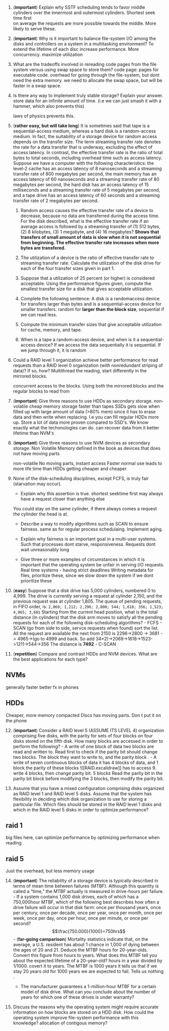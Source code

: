 1.  (**important**) Explain why SSTF scheduling tends to favor middle cylinders over the innermost and outermost cylinders.
   Shortest seek time first  
   on average the requests are more possible towards the middle. More likely to serve these.
    
2.  (**important**) Why is it important to balance file-system I/O among the disks and controllers on a system in a multitasking environment?
To extend the lifetime of each disc
increase performance. More concurrency.
maximize utilization
    
3.  What are the tradeoffs involved in rereading code pages from the file system versus using swap space to store them?
   code page: pages for executable code.
    overhead for going through the file-system, but dont need the extra memory.
	we need to allocate the swap space, but will be faster in a swap space.
	
    
4.  Is there any way to implement truly stable storage? Explain your answer.
    store data for an infinite amount of time. (i.e we can just smash it with a hammer, which also prevents this)
    
    laws of physics prevents this. 
    
    
5.  (**rather easy, but will take long**) It is sometimes said that tape is a sequential-access medium, whereas a hard disk is a random-access medium. In fact, the suitability of a storage device for random access depends on the transfer size. The term streaming transfer rate denotes the rate for a data transfer that is underway, excluding the effect of access latency. In contrast, the effective transfer rate is the ratio of total bytes to total seconds, including overhead time such as access latency. Suppose we have a computer with the following characteristics: the level-2 cache has an access latency of 8 nanoseconds and a streaming transfer rate of 800 megabytes per second, the main memory has an access latency of 60 nanoseconds and a streaming transfer rate of 80 megabytes per second, the hard disk has an access latency of 15 milliseconds and a streaming transfer rate of 5 megabytes per second, and a tape drive has an access latency of 60 seconds and a streaming transfer rate of 2 megabytes per second.
	
    1.  Random access causes the effective transfer rate of a device to decrease, because no data are transferred during the access time. For the disk described, what is the effective transfer rate if an average access is followed by a streaming transfer of (1) 512 bytes, (2) 8 kilobytes, (3) 1 megabyte, and (4) 16 megabytes?
 **Shows that transfers of small amount of data is slow when it is not sequential from beginning. The effective transfer rate increases when more bytes are transfered.**
    2.  The utilization of a device is the ratio of effective transfer rate to streaming transfer rate. Calculate the utilization of the disk drive for each of the four transfer sizes given in part 1.
    3.  Suppose that a utilization of 25 percent (or higher) is considered acceptable. Using the performance figures given, compute the smallest transfer size for a disk that gives acceptable utilization.
    4.  Complete the following sentence: A disk is a randomaccess device for transfers larger than bytes and is a sequential-access device for smaller transfers.
       random for **larger than the block size**, sequential if we can read less.
       
    5.  Compute the minimum transfer sizes that give acceptable utilization for cache, memory, and tape.
    6.  When is a tape a random-access device, and when is it a sequential-access device?
If we access the data sequentially it is sequential. If we jump through it, it is random

6.  Could a RAID level 1 organization achieve better performance for read requests than a RAID level 0 organization (with nonredundant striping of data)? If so, how?
    Multithread the reading, start differently in the mirrored blocks.
    
    concurrent access to the blocks. Using both the mirrored blocks and the regular blocks to read from
    
7.  (**important**) Give three reasons to use HDDs as secondary storage.
    non-volatile
    cheap memory storage
    faster than tapes
    SSDs gets slow when filled up with large amount of data (>80% mem) since it has to erase data and then write when replacing. I.e you can fill regular HDDs more up.
    Store a lot of data
    more proven compared to SSD's. We know exactly what the techonologies can do.
    can recover data from it
    better lifetime than NVM's
    
    
8.  (**important**) Give three reasons to use NVM devices as secondary storage.
    Non Volatile Memory
    defined in the book as devices that does not have moving parts
	
	non-volatile
	No moving parts, instant access
	Faster
	normal use leads to more life time than HDDs
	getting cheaper and cheaper
    
    
9.  None of the disk-scheduling disciplines, except FCFS, is truly fair (starvation may occur).
    -   Explain why this assertion is true.
      shortest seektime first may always have a request closer than anything else
      
      You could stay on the same cylinder, if there always comes a request the cylinder the head is at.
      
    -   Describe a way to modify algorithms such as SCAN to ensure fairness.
     same as for regular process schedulaing. Implement aging. 
      
    -   Explain why fairness is an important goal in a multi-user systems.
      Such that processes dont starve, responsiveness.
      Requests dont wait unreasonably long
      
    -   Give three or more examples of circumstances in which it is important that the operating system be unfair in serving I/O requests.
     Real time systems - having strict deadlines
     Writing metadata for files, prioritize these, since we slow down the system if we dont prioritize these
      
      
10.  (**easy**) Suppose that a disk drive has 5,000 cylinders, numbered 0 to 4,999. The drive is currently serving a request at cylinder 2,150, and the previous request was at cylinder 1,805. The queue of pending requests, in FIFO order, is: `2,069; 1,212; 2,296; 2,800; 544; 1,618; 356; 1,523; 4,965; 3,681` Starting from the current head position, what is the total distance (in cylinders) that the disk arm moves to satisfy all the pending requests for each of the following disk-scheduling algorithms?
    -   FCFS
    -   SCAN (go from side to side, servce requests when found)
      sort the list.  All the request are available
      the next from 2150 is 2296->2800 -> 3681 -> 4965->(go to 4999 and back. So add 34\*2)->2069->1618->1523->1211->544->356
      The distance is **7492**
    -   C-SCAN
    
11.  (**repetition**) Compare and contrast HDDs and NVM devices. What are the best applications for each type?
## NVMs
generally faster
better fx in phones

## HDDs
Cheaper, more memory compacted
Discs has moving parts. Don t put it on the phone
    
    
12.  (**important**) Consider a RAID level 5 (ASSUME ITS LEVEL 4) organization comprising five disks, with the parity for sets of four blocks on four disks stored on the fifth disk. How many blocks are accessed in order to perform the following?
    -   A write of one block of data
      two blocks are read and written to. Read first to check if the parity bit should change
      two blocks. The block they want to write to, and the parity block
     . 
    -   A write of seven continuous blocks of data
      it has 4 blocks of data, and 1 block the parity of these blocks
      ![[RAID.excalidraw]]
    has to access 9.
    write 4 blocks, then change parity bit. 5 blocks
    Read the parity bit in the parity bit block before modifying the 3 blocks, then modify the parity bit. 
    
      
      
13.  Assume that you have a mixed configuration comprising disks organized as RAID level 1 and RAID level 5 disks. Assume that the system has flexibility in deciding which disk organization to use for storing a particular file. Which files should be stored in the RAID level 1 disks and which in the RAID level 5 disks in order to optimize performance?
## raid 1
big files here, can optimize performance by optimizing performance when reading

## raid 5
Just the overhead, but less memory usage

    
14.  (**important**) The reliability of a storage device is typically described in terms of mean time between failures (MTBF). Although this quantity is called a “time,” the MTBF actually is measured in drive-hours per failure.
    -   If a system contains 1,000 disk drives, each of which has a 750,000hour MTBF, which of the following best describes how often a drive failure will occur in that disk farm: once per thousand years, once per century, once per decade, once per year, once per month, once per week, once per day, once per hour, once per minute, or once per second?
      $$\frac{750.000}{1000}=750hrs$$
    -   (**far-going camparison**) Mortality statistics indicate that, on the average, a U.S. resident has about 1 chance in 1,000 of dying between the ages of 20 and 21. Deduce the MTBF hours for 20-year-olds. Convert this figure from hours to years. What does this MTBF tell you about the expected lifetime of a 20-year-old?
      hours in a year divided by 1/1000. covert it to years.  The MTBF is 1000 years
      it tells us that if we stay 20 years old for 1000 years we are expected to fail. Tells us nothing
      .
      -  The manufacturer guarantees a 1-million-hour MTBF for a certain model of disk drive. What can you conclude about the number of years for which one of these drives is under warranty?
		
15.  Discuss the reasons why the operating system might require accurate information on how blocks are stored on a HDD disk. How could the operating system improve file-system performance with this knowledge?
allocation of contigous memory?
